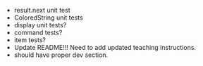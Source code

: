 - result.next unit test
- ColoredString unit tests
- display unit tests?
- command tests?
- item tests?
- Update README!!!  Need to add updated teaching instructions.
- should have proper dev section.
